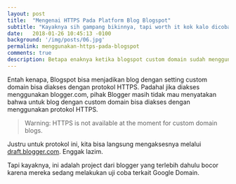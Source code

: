 ```yaml
---
layout: post
title:  "Mengenai HTTPS Pada Platform Blog Blogspot"
subtitle: "Kayaknya sih gampang bikinnya, tapi worth it kok kalo dicoba"
date:   2018-01-26 10:45:13 -0100
background: '/img/posts/06.jpg'
permalink: menggunakan-https-pada-blogspot
comments: true
description: Betapa enaknya ketika blogspot custom domain sudah menggunakan HTTPS. Semakin secure!
---
```


Entah kenapa, Blogspot bisa menjadikan blog dengan setting custom domain bisa diakses dengan protokol HTTPS. Padahal jika diakses menggunakan blogger.com, pihak Blogger masih tidak mau menyatakan bahwa untuk blog dengan custom domain bisa diakses dengan menggunakan protokol HTTPS.

> Warning: HTTPS is not available at the moment for custom domain blogs.

Justru untuk protokol ini, kita bisa langsung mengaksesnya melalui [draft.blogger.com](http://draft.blogger.com/). Enggak lazim.

Tapi kayaknya, ini adalah project dari blogger yang terlebih dahulu bocor karena mereka sedang melakukan uji coba terkait Google Domain.
